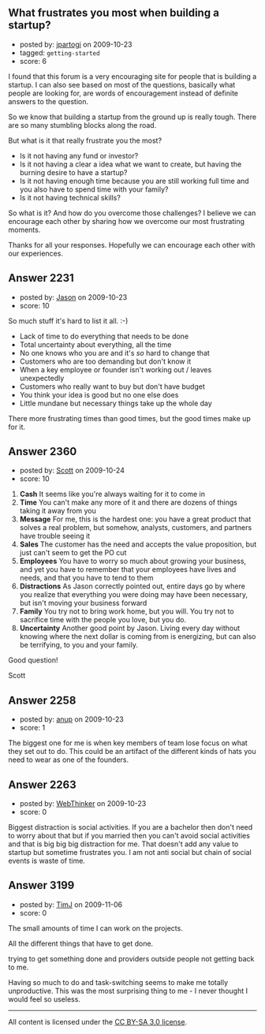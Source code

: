 ## What frustrates you most when building a startup?

- posted by: [jpartogi](https://stackexchange.com/users/-1/911-jpartogi) on 2009-10-23
- tagged: `getting-started`
- score: 6

I found that this forum is a very encouraging site for people that is building a startup. I can also see based on most of the questions, basically what people are looking for, are words of encouragement instead of definite answers to the question.

So we know that building a startup from the ground up is really tough. There are so many stumbling blocks along the road.

But what is it that really frustrate you the most? 

- Is it not having any fund or investor?
- Is it not having a clear a idea what we want to create, but having the burning desire to have a startup?
- Is it not having enough time because you are still working full time and you also have to spend time with your family?
- Is it not having technical skills?

So what is it? And how do you overcome those challenges? I believe we can encourage each other by sharing how we overcome our most frustrating moments.

Thanks for all your responses. Hopefully we can encourage each other with our experiences.


## Answer 2231

- posted by: [Jason](https://stackexchange.com/users/-1/2-jason) on 2009-10-23
- score: 10

So much stuff it's hard to list it all.  :-)

 - Lack of time to do everything that needs to be done
 - Total uncertainty about everything, all the time
 - No one knows who you are and it's *so* hard to change that
 - Customers who are too demanding but don't know it
 - When a key employee or founder isn't working out / leaves unexpectedly
 - Customers who really want to buy but don't have budget
 - You think your idea is good but no one else does
 - Little mundane but necessary things take up the whole day

There more frustrating times than good times, but the good times make up for it.




## Answer 2360

- posted by: [Scott](https://stackexchange.com/users/-1/88-scott) on 2009-10-24
- score: 10

 1. **Cash** It seems like you're always waiting for it to come in
 2. **Time** You can't make any more of it and there are dozens of things taking it away from you
 3. **Message** For me, this is the hardest one: you have a great product that solves a real problem, but somehow, analysts, customers, and partners have trouble seeing it
 4. **Sales** The customer has the need and accepts the value proposition, but just can't seem to get the PO cut
 5. **Employees** You have to worry so much about growing your business, and yet you have to remember that your employees have lives and needs, and that you have to tend to them
 6. **Distractions** As Jason correctly pointed out, entire days go by where you realize that everything you were doing may have been necessary, but isn't moving your business forward
 7. **Family** You try not to bring work home, but you will. You try not to sacrifice time with the people you love, but you do.
 8. **Uncertainty** Another good point by Jason.  Living every day without knowing where the next dollar is coming from is energizing, but can also be terrifying, to you and your family.

Good question!

Scott





## Answer 2258

- posted by: [anup](https://stackexchange.com/users/-1/475-anup) on 2009-10-23
- score: 1

The biggest one for me is when key members of team lose focus on what they set out to do. This could be an artifact of the different kinds of hats you need to wear as one of the founders.


## Answer 2263

- posted by: [WebThinker](https://stackexchange.com/users/-1/506-webthinker) on 2009-10-23
- score: 0

Biggest distraction is social activities. If you are a bachelor then don't need to worry about that but if you married then you can't avoid social activities and that is big big big distraction for me. That doesn't add any value to startup but sometime frustrates you. I am not anti social but chain of social events is waste of time.


## Answer 3199

- posted by: [TimJ](https://stackexchange.com/users/-1/1172-timj) on 2009-11-06
- score: 0

The small amounts of time I can work on the projects.

All the different things that have to get done.

trying to get something done and providers outside people not getting back to me.

Having so much to do and task-switching seems to make me totally unproductive.  This was the most surprising thing to me - I never thought I would feel so useless.



---

All content is licensed under the [CC BY-SA 3.0 license](https://creativecommons.org/licenses/by-sa/3.0/).
